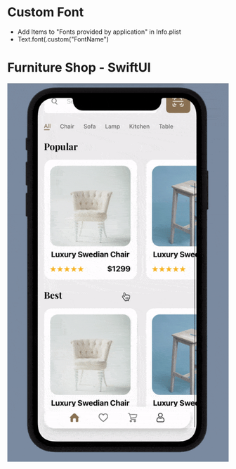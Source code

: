 # Custom Font
- Add Items to "Fonts provided by application" in Info.plist
- Text.font(.custom("FontName")

# Furniture Shop - SwiftUI

![App UI](/intro.gif)
